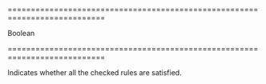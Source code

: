 ===========================================================================
<!--type-->Boolean<!--/type-->
===========================================================================

<!--shortDescription-->
Indicates whether all the checked rules are satisfied.
<!--/shortDescription-->

<!--fullDescription-->

<!--/fullDescription-->